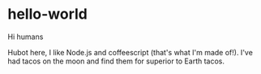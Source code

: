 # hello-world
 
 Hi humans
 
 Hubot here, I like Node.js and coffeescript (that's what I'm made of!).
 I've had tacos on the moon and find them for superior to Earth tacos.
